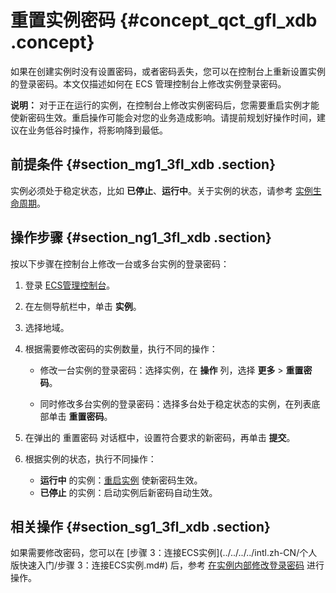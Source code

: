 # 重置实例密码 {#concept_qct_gfl_xdb .concept}

如果在创建实例时没有设置密码，或者密码丢失，您可以在控制台上重新设置实例的登录密码。本文仅描述如何在 ECS 管理控制台上修改实例登录密码。

**说明：** 对于正在运行的实例，在控制台上修改实例密码后，您需要重启实例才能使新密码生效。重启操作可能会对您的业务造成影响。请提前规划好操作时间，建议在业务低谷时操作，将影响降到最低。

## 前提条件 {#section_mg1_3fl_xdb .section}

实例必须处于稳定状态，比如 **已停止**、**运行中**。关于实例的状态，请参考 [实例生命周期](../../../../intl.zh-CN/产品简介/实例/实例生命周期.md#)。

## 操作步骤 {#section_ng1_3fl_xdb .section}

按以下步骤在控制台上修改一台或多台实例的登录密码：

1.  登录 [ECS管理控制台](https://ecs.console.aliyun.com/?spm=a2c4g.11186623.2.9.FNEORG#/home)。
2.  在左侧导航栏中，单击 **实例**。
3.  选择地域。
4.  根据需要修改密码的实例数量，执行不同的操作：
    -   修改一台实例的登录密码：选择实例，在 **操作** 列，选择 **更多** \> **重置密码**。

    -   同时修改多台实例的登录密码：选择多台处于稳定状态的实例，在列表底部单击 **重置密码**。

5.  在弹出的 重置密码 对话框中，设置符合要求的新密码，再单击 **提交**。
6.  根据实例的状态，执行不同操作：
    -   **运行中** 的实例：[重启实例](intl.zh-CN/用户指南/实例/重启实例.md#) 使新密码生效。
    -   **已停止** 的实例：启动实例后新密码自动生效。

## 相关操作 {#section_sg1_3fl_xdb .section}

如果需要修改密码，您可以在 [步骤 3：连接ECS实例](../../../../intl.zh-CN/个人版快速入门/步骤 3：连接ECS实例.md#) 后，参考 [在实例内部修改登录密码](https://www.alibabacloud.com/help/faq-detail/40647.htm) 进行操作。

